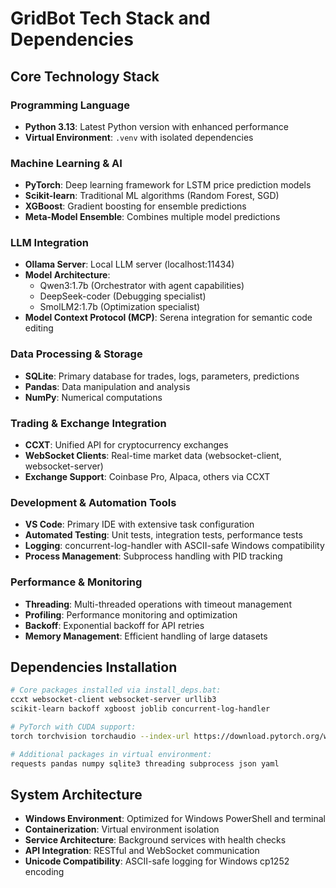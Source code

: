 # GridBot Tech Stack and Dependencies

## Core Technology Stack

### Programming Language
- **Python 3.13**: Latest Python version with enhanced performance
- **Virtual Environment**: `.venv` with isolated dependencies

### Machine Learning & AI
- **PyTorch**: Deep learning framework for LSTM price prediction models
- **Scikit-learn**: Traditional ML algorithms (Random Forest, SGD)
- **XGBoost**: Gradient boosting for ensemble predictions
- **Meta-Model Ensemble**: Combines multiple model predictions

### LLM Integration
- **Ollama Server**: Local LLM server (localhost:11434)
- **Model Architecture**:
  - Qwen3:1.7b (Orchestrator with agent capabilities)
  - DeepSeek-coder (Debugging specialist)
  - SmolLM2:1.7b (Optimization specialist)
- **Model Context Protocol (MCP)**: Serena integration for semantic code editing

### Data Processing & Storage
- **SQLite**: Primary database for trades, logs, parameters, predictions
- **Pandas**: Data manipulation and analysis
- **NumPy**: Numerical computations

### Trading & Exchange Integration
- **CCXT**: Unified API for cryptocurrency exchanges
- **WebSocket Clients**: Real-time market data (websocket-client, websocket-server)
- **Exchange Support**: Coinbase Pro, Alpaca, others via CCXT

### Development & Automation Tools
- **VS Code**: Primary IDE with extensive task configuration
- **Automated Testing**: Unit tests, integration tests, performance tests
- **Logging**: concurrent-log-handler with ASCII-safe Windows compatibility
- **Process Management**: Subprocess handling with PID tracking

### Performance & Monitoring
- **Threading**: Multi-threaded operations with timeout management
- **Profiling**: Performance monitoring and optimization
- **Backoff**: Exponential backoff for API retries
- **Memory Management**: Efficient handling of large datasets

## Dependencies Installation
```bash
# Core packages installed via install_deps.bat:
ccxt websocket-client websocket-server urllib3 
scikit-learn backoff xgboost joblib concurrent-log-handler

# PyTorch with CUDA support:
torch torchvision torchaudio --index-url https://download.pytorch.org/whl/cu118

# Additional packages in virtual environment:
requests pandas numpy sqlite3 threading subprocess json yaml
```

## System Architecture
- **Windows Environment**: Optimized for Windows PowerShell and terminal
- **Containerization**: Virtual environment isolation
- **Service Architecture**: Background services with health checks
- **API Integration**: RESTful and WebSocket communication
- **Unicode Compatibility**: ASCII-safe logging for Windows cp1252 encoding
